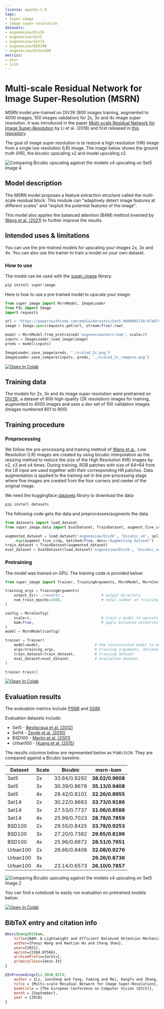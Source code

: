 ```yaml
---
license: apache-2.0
tags:
- super-image
- image-super-resolution
datasets:
- eugenesiow/Div2k
- eugenesiow/Set5
- eugenesiow/Set14
- eugenesiow/BSD100
- eugenesiow/Urban100
metrics:
- pnsr
- ssim
---
```

# Multi-scale Residual Network for Image Super-Resolution (MSRN)
MSRN model pre-trained on DIV2K (800 images training, augmented to 4000 images, 100 images validation) for 2x, 3x and 4x image super resolution. It was introduced in the paper [Multi-scale Residual Network for Image Super-Resolution](https://openaccess.thecvf.com/content_ECCV_2018/html/Juncheng_Li_Multi-scale_Residual_Network_ECCV_2018_paper.html) by Li et al. (2018) and first released in [this repository](https://github.com/MIVRC/MSRN-PyTorch). 

The goal of image super resolution is to restore a high resolution (HR) image from a single low resolution (LR) image. The image below shows the ground truth (HR), the bicubic upscaling x2 and model upscaling x2.

![Comparing Bicubic upscaling against the models x4 upscaling on Set5 Image 4](images/msrn_4_4_compare.png "Comparing Bicubic upscaling against the models x4 upscaling on Set5 Image 4")
## Model description
The MSRN model proposes a feature extraction structure called the multi-scale residual block. This module can "adaptively detect image features at different scales" and "exploit the potential features of the image".

This model also applies the balanced attention (BAM) method invented by [Wang et al. (2021)](https://arxiv.org/abs/2104.07566) to further improve the results.
## Intended uses & limitations
You can use the pre-trained models for upscaling your images 2x, 3x and 4x. You can also use the trainer to train a model on your own dataset.
### How to use
The model can be used with the [super_image](https://github.com/eugenesiow/super-image) library:
```bash
pip install super-image
```
Here is how to use a pre-trained model to upscale your image:
```python
from super_image import MsrnModel, ImageLoader
from PIL import Image
import requests

url = 'https://paperswithcode.com/media/datasets/Set5-0000002728-07a9793f_zA3bDjj.jpg'
image = Image.open(requests.get(url, stream=True).raw)

model = MsrnModel.from_pretrained('eugenesiow/msrn-bam', scale=2)      # scale 2, 3 and 4 models available
inputs = ImageLoader.load_image(image)
preds = model(inputs)

ImageLoader.save_image(preds, './scaled_2x.png')                        # save the output 2x scaled image to `./scaled_2x.png`
ImageLoader.save_compare(inputs, preds, './scaled_2x_compare.png')      # save an output comparing the super-image with a bicubic scaling
```
[![Open In Colab](https://colab.research.google.com/assets/colab-badge.svg)](https://colab.research.google.com/github/eugenesiow/super-image-notebooks/blob/master/notebooks/Upscale_Images_with_Pretrained_super_image_Models.ipynb "Open in Colab")
## Training data
The models for 2x, 3x and 4x image super resolution were pretrained on [DIV2K](https://huggingface.co/datasets/eugenesiow/Div2k), a dataset of 800 high-quality (2K resolution) images for training, augmented to 4000 images and uses a dev set of  100 validation images (images numbered 801 to 900). 
## Training procedure
### Preprocessing
We follow the pre-processing and training method of [Wang et al.](https://arxiv.org/abs/2104.07566).
Low Resolution (LR) images are created by using bicubic interpolation as the resizing method to reduce the size of the High Resolution (HR) images by x2, x3 and x4 times.
During training, RGB patches with size of 64×64 from the LR input are used together with their corresponding HR patches. 
Data augmentation is applied to the training set in the pre-processing stage where five images are created from the four corners and center of the original image. 

We need the huggingface [datasets](https://huggingface.co/datasets?filter=task_ids:other-other-image-super-resolution) library to download the data:
```bash
pip install datasets
```
The following code gets the data and preprocesses/augments the data.

```python
from datasets import load_dataset
from super_image.data import EvalDataset, TrainDataset, augment_five_crop

augmented_dataset = load_dataset('eugenesiow/Div2k', 'bicubic_x4', split='train')\
    .map(augment_five_crop, batched=True, desc="Augmenting Dataset")                                # download and augment the data with the five_crop method
train_dataset = TrainDataset(augmented_dataset)                                                     # prepare the train dataset for loading PyTorch DataLoader
eval_dataset = EvalDataset(load_dataset('eugenesiow/Div2k', 'bicubic_x4', split='validation'))      # prepare the eval dataset for the PyTorch DataLoader
```
### Pretraining
The model was trained on GPU. The training code is provided below:
```python
from super_image import Trainer, TrainingArguments, MsrnModel, MsrnConfig

training_args = TrainingArguments(
    output_dir='./results',                 # output directory
    num_train_epochs=1000,                  # total number of training epochs
)

config = MsrnConfig(
    scale=4,                                # train a model to upscale 4x
    bam=True,                               # apply balanced attention to the network
)
model = MsrnModel(config)

trainer = Trainer(
    model=model,                         # the instantiated model to be trained
    args=training_args,                  # training arguments, defined above
    train_dataset=train_dataset,         # training dataset
    eval_dataset=eval_dataset            # evaluation dataset
)

trainer.train()
```

[![Open In Colab](https://colab.research.google.com/assets/colab-badge.svg)](https://colab.research.google.com/github/eugenesiow/super-image-notebooks/blob/master/notebooks/Train_super_image_Models.ipynb "Open in Colab")
## Evaluation results
The evaluation metrics include [PSNR](https://en.wikipedia.org/wiki/Peak_signal-to-noise_ratio#Quality_estimation_with_PSNR) and [SSIM](https://en.wikipedia.org/wiki/Structural_similarity#Algorithm). 

Evaluation datasets include:
- Set5 - [Bevilacqua et al. (2012)](https://huggingface.co/datasets/eugenesiow/Set5)
- Set14 - [Zeyde et al. (2010)](https://huggingface.co/datasets/eugenesiow/Set14)
- BSD100 - [Martin et al. (2001)](https://huggingface.co/datasets/eugenesiow/BSD100)
- Urban100 - [Huang et al. (2015)](https://huggingface.co/datasets/eugenesiow/Urban100)

The results columns below are represented below as `PSNR/SSIM`. They are compared against a Bicubic baseline.

|Dataset  	    |Scale      |Bicubic  	        |msrn-bam  	                    |
|---	        |---	    |---	            |---	                        |
|Set5  	        |2x         |33.64/0.9292       |**38.02/0.9608**       |
|Set5  	        |3x  	    |30.39/0.8678  	    |**35.13/0.9408**  	    |
|Set5  	        |4x  	    |28.42/0.8101  	    |**32.26/0.8955**       |
|Set14  	    |2x         |30.22/0.8683  	    |**33.73/0.9186**  	    |
|Set14  	    |3x         |27.53/0.7737  	    |**31.06/0.8588**  	    |
|Set14  	    |4x         |25.99/0.7023  	    |**28.78/0.7859**  	    |
|BSD100  	    |2x  	    |29.55/0.8425  	    |**33.78/0.9253**  	    |
|BSD100  	    |3x  	    |27.20/0.7382  	    |**29.65/0.8196**  	    |
|BSD100  	    |4x  	    |25.96/0.6672  	    |**28.51/0.7651**  	    |
|Urban100  	    |2x  	    |26.66/0.8408  	    |**32.08/0.9276**  	    |
|Urban100  	    |3x  	    |  	                |**29.26/0.8736**  	    |
|Urban100  	    |4x  	    |23.14/0.6573  	    |**26.10/0.7857**  	    |

![Comparing Bicubic upscaling against the models x4 upscaling on Set5 Image 2](images/msrn_2_4_compare.png "Comparing Bicubic upscaling against the models x4 upscaling on Set5 Image 2")

You can find a notebook to easily run evaluation on pretrained models below:

[![Open In Colab](https://colab.research.google.com/assets/colab-badge.svg)](https://colab.research.google.com/github/eugenesiow/super-image-notebooks/blob/master/notebooks/Evaluate_Pretrained_super_image_Models.ipynb "Open in Colab")

## BibTeX entry and citation info
```bibtex
@misc{wang2021bam,
    title={BAM: A Lightweight and Efficient Balanced Attention Mechanism for Single Image Super Resolution}, 
    author={Fanyi Wang and Haotian Hu and Cheng Shen},
    year={2021},
    eprint={2104.07566},
    archivePrefix={arXiv},
    primaryClass={eess.IV}
}
```

```bibtex
@InProceedings{Li_2018_ECCV,
    author = {Li, Juncheng and Fang, Faming and Mei, Kangfu and Zhang, Guixu},
    title = {Multi-scale Residual Network for Image Super-Resolution},
    booktitle = {The European Conference on Computer Vision (ECCV)},
    month = {September},
    year = {2018}
}
```